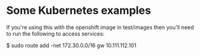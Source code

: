# Some Kubernetes examples

If you're using this with the openshift image in test/images then you'll
need to run the following to access services:

$ sudo route add -net 172.30.0.0/16 gw 10.111.112.101
